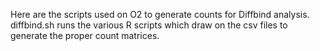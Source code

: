 Here are the scripts used on O2 to generate counts for Diffbind analysis.  diffbind.sh runs the various R scripts which draw on the csv files to generate the proper count matrices.
